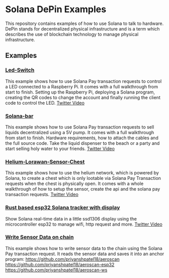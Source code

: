 # Solana DePin Examples

This repository contains examples of how to use Solana to talk to hardware. 
DePin stands for decentralized physical infrastructure and is a term which describes the use of blockchain technology to manage physical infrastructure.

## Examples

### [Led-Switch](./led-switch/README.md)

This example shows how to use Solana Pay transaction requests to control a LED connected to a Raspberry Pi.
It comes with a full walkthrough from start to finish. Setting up the Raspberry Pi, deploying a Solana program, creating the QR codes to change the account and finally running the client code to control the LED.
[Twitter Video](https://twitter.com/solana_devs/status/1691563319457403301)

### [Solana-bar](./solana-bar/README.md)

This example shows how to use Solana Pay transaction requests to sell liquids decentralized using a 5V pump.
It comes with a full walkthrough from start to finish. Hardware requirements, how to attach the cables and the full source code. 
Take the liquid dispenser to the beach or a party and start selling holy water to your friends.
[Twitter Video](https://twitter.com/solana_devs/status/1697023233789145421)

### [Helium-Lorawan-Sensor-Chest](./helium-lorawan-chest/README.md)
This example shows how to use the helium network, which is powered by Solana, to create a chest which is only lootable via Solana Pay Transaction requests when the chest is physically open. 
It comes with a whole walkthrough of how to setup the sensor, create the api and the solana pay transaction requests. 
[Twitter Video](https://x.com/solana_devs/status/1707043184373637411)

### [Rust based esp32 Solana tracker with display](https://github.com/Mantistc/esp32-ssd1306-solana) 
Show Solana real-time data in a little ssd1306 display using the microcontroller esp32 to manage wifi, http request and more.
[Twitter Video](https://x.com/lich01_/status/1899208452167102621)  

### [Write Sensor Data on chain](https://x.com/priyansh_ptl18/status/1903940356070424825)
This example shows how to write sensor data to the chain using the Solana Pay transaction request. It reads the sensor data and saves it into an anchor program: 
https://github.com/priyanshpatel18/aeroscan 
https://github.com/priyanshpatel18/aeroscan-esp32
https://github.com/priyanshpatel18/aeroscan-ws
